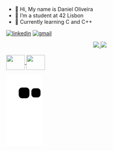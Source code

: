 - 👋 Hi, My name is Daniel Oliveira
- 🏫 I’m a student at 42 Lisbon
- 🌱 Currently learning C and C++

[![linkedin](https://img.shields.io/badge/linkedin-0A66C2?style=for-the-badge&logo=linkedin&logoColor=white)](https://www.linkedin.com/in/daniel-oliveira-7085a37a/)
[![gmail](https://img.shields.io/badge/Gmail-D14836?style=for-the-badge&logo=gmail&logoColor=white)](mailto:dtoliverbr@gmail.com)

<div align="center">
  <a href="https://github.com/Daniel-0liver">
  <img height="180em" src="https://github-readme-stats.vercel.app/api?username=Daniel-0liver&show_icons=true&theme=aura&include_all_commits=true&count_private=true"/>
  <img height="180em" src="https://github-readme-stats.vercel.app/api/top-langs/?username=Daniel-0liver&layout=compact&langs_count=7&theme=aura"/>
</div>
  
<div style="display: inline_block"><br>
  <img align="center" height="40" width="50" src="https://cdn.jsdelivr.net/gh/devicons/devicon/icons/c/c-original.svg">
  <img align="center" height="40" width="50" src="https://github.com/isocpp/logos/blob/master/cpp_logo.svg">
</div>
  
<div> 
  
  ![Snake animation](https://github.com/Daniel-0liver/Daniel-0liver/blob/output/github-contribution-grid-snake.svg)

</div>
<!---
Daniel-0liver/Daniel-0liver is a ✨ special ✨ repository because its `README.md` (this file) appears on your GitHub profile.
You can click the Preview link to take a look at your changes.
--->
